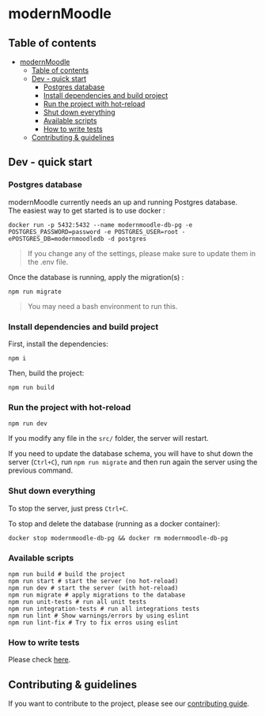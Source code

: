 # modernMoodle

## Table of contents
- [modernMoodle](#modernmoodle)
  - [Table of contents](#table-of-contents)
  - [Dev - quick start](#dev---quick-start)
    - [Postgres database](#postgres-database)
    - [Install dependencies and build project](#install-dependencies-and-build-project)
    - [Run the project with hot-reload](#run-the-project-with-hot-reload)
    - [Shut down everything](#shut-down-everything)
    - [Available scripts](#available-scripts)
    - [How to write tests](#how-to-write-tests)
  - [Contributing & guidelines](#contributing-&-guidelines)


## Dev - quick start
### Postgres database
modernMoodle currently needs an up and running Postgres database.  
The easiest way to get started is to use docker :
```shell
docker run -p 5432:5432 --name modernmoodle-db-pg -e POSTGRES_PASSWORD=password -e POSTGRES_USER=root -ePOSTGRES_DB=modernmoodledb -d postgres
```
> If you change any of the settings, please make sure to update them in the .env file.
  
Once the database is running, apply the migration(s) :
```shell
npm run migrate
```
> You may need a bash environment to run this.

### Install dependencies and build project
First, install the dependencies:
```shell
npm i
```
  
Then, build the project:
```shell
npm run build
```

### Run the project with hot-reload
```shell
npm run dev
```
If you modify any file in the `src/` folder, the server will restart.  
  
If you need to update the database schema, you will have to shut down the server (`Ctrl+C`), run `npm run migrate` and then run again the server using the previous command.

### Shut down everything
To stop the server, just press `Ctrl+C`.
  
To stop and delete the database (running as a docker container):
```shell
docker stop modernmoodle-db-pg && docker rm modernmoodle-db-pg
```

### Available scripts
```shell
npm run build # build the project
npm run start # start the server (no hot-reload)
npm run dev # start the server (with hot-reload)
npm run migrate # apply migrations to the database
npm run unit-tests # run all unit tests
npm run integration-tests # run all integrations tests
npm run lint # Show warnings/errors by using eslint
npm run lint-fix # Try to fix erros using eslint
```

### How to write tests
Please check [here](./documentation/contributing.md).

## Contributing & guidelines

If you want to contribute to the project, please see our [contributing guide](./documentation/contributing.md).